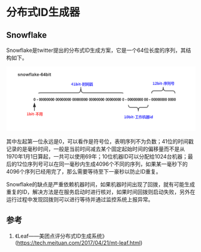 # 分布式ID生成器

## Snowflake

Snowflake是twitter提出的分布式ID生成方案，它是一个64位长度的序列，其结构如下。

![](resources/distributed_id_generator_1.jpg)

其中左起第一位永远是0，可以看作是符号位，表明序列不为负数；41位的时间戳记录的是毫秒时间，一般是当前时间减去某个固定起始时间的偏移量而不是从1970年1月1日算起，一共可以使用69年；10位机器ID可以分配给1024台机器；最后的12位序列号可以在同一毫秒内生成4096个不同的序列，如果某一毫秒下的4096个序列已经用完了，那么需要等待至下一豪秒以防止ID重复。

Snowflake的缺点是严重依赖机器时间，如果机器时间出现了回拨，就有可能生成重复的ID，解决方法是在服务启动时进行核对，如果时间回拨则启动失败，另外在运行过程中发现回拨则可以进行等待并通过监控系统上报异常。

## 参考

1. 《Leaf——美团点评分布式ID生成系统》(https://tech.meituan.com/2017/04/21/mt-leaf.html)
